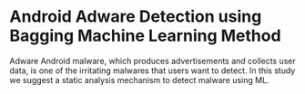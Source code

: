 # Android Adware Detection using Bagging Machine Learning Method 
Adware Android malware, which produces advertisements and collects user data, is one of the irritating malwares that users want to detect. In this study we suggest a static analysis mechanism to detect malware using ML.
